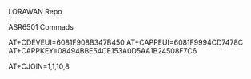 LORAWAN Repo



ASR6501 Commads


AT+CDEVEUI=6081F908B347B450
AT+CAPPEUI=6081F9994CD7478C
AT+CAPPKEY=08494BBE54CE153A0D5AA1B24508F7C6

AT+CJOIN=1,1,10,8

